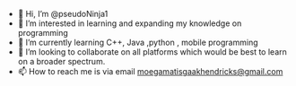 - 👋 Hi, I’m @pseudoNinja1
- 👀 I’m interested in learning and expanding my knowledge on programming 
- 🌱 I’m currently learning C++, Java ,python , mobile programming 
- 💞️ I’m looking to collaborate on all platforms which would be best to learn on a broader spectrum.
- 📫 How to reach me is via email moegamatisgaakhendricks@gmail.com 

<!---
pseudoNinja1/pseudoNinja1 is a ✨ special ✨ repository because its `README.md` (this file) appears on your GitHub profile.
You can click the Preview link to take a look at your changes.
--->
